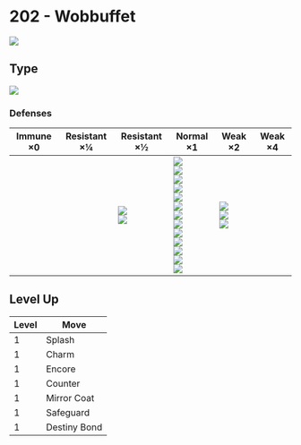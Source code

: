# 202 - Wobbuffet
![][202]

## Type

![][psychic]

### Defenses

Immune ×0 | Resistant ×¼ | Resistant ×½                       | Normal ×1                                                                                                                                                                                              | Weak ×2                                   | Weak ×4 | 
---       | ---          | ---                                | ---                                                                                                                                                                                                    | ---                                       | ---     | 
          |              | ![][fighting]<br> ![][psychic]<br> | ![][normal]<br> ![][flying]<br> ![][poison]<br> ![][ground]<br> ![][rock]<br> ![][steel]<br> ![][fire]<br> ![][water]<br> ![][grass]<br> ![][electric]<br> ![][ice]<br> ![][dragon]<br> ![][fairy]<br> | ![][bug]<br> ![][ghost]<br> ![][dark]<br> |         | 

## Level Up

Level | Move         | 
---   | ---          | 
1     | Splash       | 
1     | Charm        | 
1     | Encore       | 
1     | Counter      | 
1     | Mirror Coat  | 
1     | Safeguard    | 
1     | Destiny Bond | 

[202]: ../img/pokemon/202.png
[normal]: ../img/types/normal.png
[fire]: ../img/types/fire.png
[fighting]: ../img/types/fighting.png
[water]: ../img/types/water.png
[flying]: ../img/types/flying.png
[grass]: ../img/types/grass.png
[poison]: ../img/types/poison.png
[electric]: ../img/types/electric.png
[ground]: ../img/types/ground.png
[psychic]: ../img/types/psychic.png
[rock]: ../img/types/rock.png
[ice]: ../img/types/ice.png
[bug]: ../img/types/bug.png
[dragon]: ../img/types/dragon.png
[ghost]: ../img/types/ghost.png
[dark]: ../img/types/dark.png
[steel]: ../img/types/steel.png
[fairy]: ../img/types/fairy.png
